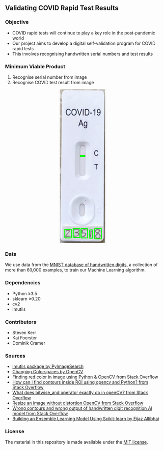 ## Validating COVID Rapid Test Results

### Objective
* COVID rapid tests will continue to play a key role in the post-pandemic world 
* Our project aims to develop a digital self-validation program for COVID rapid tests
* This involves recognising handwritten serial numbers and test results

### Minimum Viable Product
1. Recognise serial number from image
1. Recognise COVID test result from image 

<p align="center">
  <img 
    src="https://github.com/smkerr/smkerr.github.io/blob/main/assets/img/validating-covid-test-results.png?raw=true"
  >
</p>

### Data 
We use data from the [MNIST database of handwritten digits](http://yann.lecun.com/exdb/mnist/), a collection of more than 60,000 examples, to train our Machine Learning algorithm. 

### Dependencies
* Python ≥3.5
* sklearn ≥0.20
* cv2
* imutils

### Contributors 
* Steven Kerr
* Kai Foerster
* Dominik Cramer

### Sources
* [imutils package by PyImageSearch](https://github.com/PyImageSearch/imutils/blob/master/demos/sorting_contours.py)
* [Changing Colorspaces by OpenCV](https://docs.opencv.org/4.x/df/d9d/tutorial_py_colorspaces.html)
* [Finding red color in image using Python & OpenCV from Stack Overflow](https://stackoverflow.com/questions/30331944/finding-red-color-in-image-using-python-opencv)
* [How can I find contours inside ROI using opencv and Python? from Stack Overflow](https://stackoverflow.com/questions/42004652/how-can-i-find-contours-inside-roi-using-opencv-and-python)
* [What does bitwise_and operator exactly do in openCV? from Stack Overflow](https://stackoverflow.com/questions/44333605/what-does-bitwise-and-operator-exactly-do-in-opencv)
* [Resize an image without distortion OpenCV from Stack Overflow](https://stackoverflow.com/questions/44650888/resize-an-image-without-distortion-opencv)
* [Wrong contours and wrong output of handwritten digit recognition AI model from Stack Overflow](https://stackoverflow.com/questions/62247234/wrong-contours-and-wrong-output-of-handwritten-digit-recognition-ai-model)
* [Building an Ensemble Learning Model Using Scikit-learn by Eijaz Allibhai](https://towardsdatascience.com/ensemble-learning-using-scikit-learn-85c4531ff86a)

### License
The material in this repository is made available under the [MIT license](https://github.com/smkerr/DSA--Final-Project/blob/main/LICENSE).
